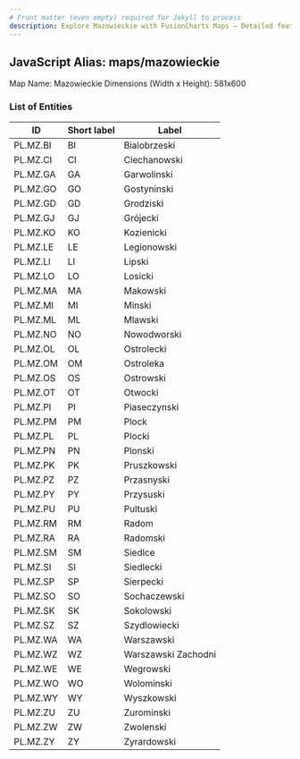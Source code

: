 ```yaml
---
# Front matter (even empty) required for Jekyll to process
description: Explore Mazowieckie with FusionCharts Maps – Detailed features for seamless integration. Try now & enhance your data visualization today! 
---
```


## JavaScript Alias: maps/mazowieckie

Map Name: Mazowieckie
Dimensions (Width x Height): 581x600





### List of Entities

ID | Short label | Label
---|---|---|
PL.MZ.BI|BI|Bialobrzeski
PL.MZ.CI|CI|Ciechanowski
PL.MZ.GA|GA|Garwolinski
PL.MZ.GO|GO|Gostyninski
PL.MZ.GD|GD|Grodziski
PL.MZ.GJ|GJ|Grójecki
PL.MZ.KO|KO|Kozienicki
PL.MZ.LE|LE|Legionowski
PL.MZ.LI|LI|Lipski
PL.MZ.LO|LO|Losicki
PL.MZ.MA|MA|Makowski
PL.MZ.MI|MI|Minski
PL.MZ.ML|ML|Mlawski
PL.MZ.NO|NO|Nowodworski
PL.MZ.OL|OL|Ostrolecki
PL.MZ.OM|OM|Ostroleka
PL.MZ.OS|OS|Ostrowski
PL.MZ.OT|OT|Otwocki
PL.MZ.PI|PI|Piaseczynski
PL.MZ.PM|PM|Plock
PL.MZ.PL|PL|Plocki
PL.MZ.PN|PN|Plonski
PL.MZ.PK|PK|Pruszkowski
PL.MZ.PZ|PZ|Przasnyski
PL.MZ.PY|PY|Przysuski
PL.MZ.PU|PU|Pultuski
PL.MZ.RM|RM|Radom
PL.MZ.RA|RA|Radomski
PL.MZ.SM|SM|Siedlce
PL.MZ.SI|SI|Siedlecki
PL.MZ.SP|SP|Sierpecki
PL.MZ.SO|SO|Sochaczewski
PL.MZ.SK|SK|Sokolowski
PL.MZ.SZ|SZ|Szydlowiecki
PL.MZ.WA|WA|Warszawski
PL.MZ.WZ|WZ|Warszawski Zachodni
PL.MZ.WE|WE|Wegrowski
PL.MZ.WO|WO|Wolominski
PL.MZ.WY|WY|Wyszkowski
PL.MZ.ZU|ZU|Zurominski
PL.MZ.ZW|ZW|Zwolenski
PL.MZ.ZY|ZY|Zyrardowski

